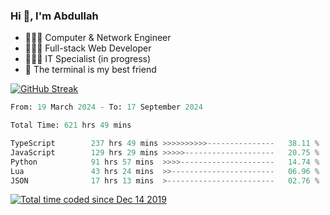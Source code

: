 <h3>Hi 👋, I'm Abdullah</h3>

- 👷🏼‍♂️ Computer & Network Engineer
- 👨🏻‍💻 Full-stack Web Developer
- 👨🏻‍💻 IT Specialist (in progress)
- 🖤 The terminal is my best friend

[![GitHub Streak](https://streak-stats.demolab.com?user=al3bad&theme=transparent&date_format=j%20M%5B%20Y%5D)](https://git.io/streak-stats)

<!--START_SECTION:waka-->

```python
From: 19 March 2024 - To: 17 September 2024

Total Time: 621 hrs 49 mins

TypeScript        237 hrs 49 mins >>>>>>>>>>---------------   38.11 %
JavaScript        129 hrs 29 mins >>>>>--------------------   20.75 %
Python            91 hrs 57 mins  >>>>---------------------   14.74 %
Lua               43 hrs 24 mins  >>-----------------------   06.96 %
JSON              17 hrs 13 mins  >------------------------   02.76 %
```

<!--END_SECTION:waka-->

<p>
  <a href="https://wakatime.com/@ce2a2aac-0d6b-4d65-b864-8a4bcaf12967"><img src="https://wakatime.com/badge/user/ce2a2aac-0d6b-4d65-b864-8a4bcaf12967.svg" alt="Total time coded since Dec 14 2019" /></a>
</p>
